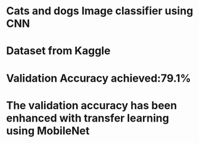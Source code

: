 <h1> Cats and dogs Image classifier using CNN</h1>
<h1> Dataset from Kaggle</h1>
<h1> Validation Accuracy achieved:79.1%</h1>
<h1> The validation accuracy has been enhanced with transfer learning using MobileNet </h1>


